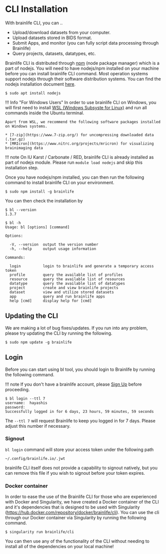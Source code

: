 
# CLI Installation

With brainlife CLI, you can ..

* Upload/download datasets from your computer.
* Upload datasets stored in BIDS format.
* Submit Apps, and monitor (you can fully script data processing through Brainlife)
* Query projects, datasets, datatypes, etc.

Brainlife CLI is distributed through [npm](https://www.npmjs.com/) (node package manager) which is a part of nodejs. You will need to have nodejs/npm installed on your machine before you can install brainlife CLI command. Most operation systems support nodejs through their software distribution systems. You can find the nodejs installation document [here](https://nodejs.org/en/download/package-manager/).

```
$ sudo apt install nodejs
```

!!! Info "For Windows Users"
    In order to use brainlife CLI on Windows, you will first need to install [WSL (Windows Subsyste for Linux)](https://docs.microsoft.com/en-us/windows/wsl/install-win10) and run all commands inside the Ubuntu terminal.

    Apart from WSL, we recommend the following software packages installed on Windows systems.

    * [7-zip](https://www.7-zip.org/) for uncompressing downloaded data (.tar.gz)
    * [MRIcron](https://www.nitrc.org/projects/mricron) for visualizing brainimaging data 

!!! note
    On IU Karst / Carbonate / RED, brainlife CLI is already installed as part of nodejs module. Please run `module load nodejs` and skip this installation step.

Once you have nodejs/npm installed, you can then run the following command to install brainlife CLI on your environment.

```
$ sudo npm install -g brainlife
```

You can then check the installation by 

```
$ bl --version
1.3.7

$ bl -h
Usage: bl [options] [command]

Options:

  -V, --version  output the version number
  -h, --help     output usage information

Commands:

  login          login to brainlife and generate a temporary access token
  profile        query the available list of profiles
  resource       query the available list of resources
  datatype       query the available list of datatypes
  project        create and view brainlife projects
  dataset        view and utilize stored datasets
  app            query and run brainlife apps
  help [cmd]     display help for [cmd]

```

## Updating the CLI

We are making a lot of bug fixes/updates. If you run into any problem, please try updating the CLI by running the following. 

```
$ sudo npm update -g brainlife
```

## Login

Before you can start using bl tool, you should login to Brainlife by running the following command.

!!! note
    If you don't have a brainlife account, please [Sign Up](https://brainlife.io/auth/#!/signup) before proceeding.

```
$ bl login --ttl 7
username:  hayashis
password:  
Successfully logged in for 6 days, 23 hours, 59 minutes, 59 seconds
```

The `--ttl 7` will request Brainlife to keep you logged in for 7 days. Please adjust this number if necessary.

### Signout

`bl login` command will store your access token under the following path

```
~/.config/brainlife.io/.jwt
```

brainlife CLI itself does not provide a capability to signout natively, but you can remove this file if you wish to signout before your token expires. 

### Docker container
In order to ease the use of the Brainlife CLI for those who are experienced with Docker and Singularity, we have created a Docker container of the CLI and it's dependencies that is designed to be used with Singularity (https://hub.docker.com/repository/docker/brainlife/cli). You can use the cli through our Docker container via Singularity by running the following command.
```
$ singularity run brainlife/cli
```
You can then use any of the functionality of the CLI without needing to install all of the dependencies on your local machine!
